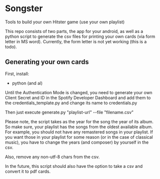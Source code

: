# Songster
Tools to build your own Hitster game (use your own playlist)

This repo consists of two parts, the app for your android, as well as a python script to generate the csv files for printing your own cards (via form letter in MS word).
Currently, the form letter is not yet working (this is a todo).

## Generating your own cards
First, install:
* python (and al)


Until the Authentication Mode is changed, you need to generate your own Client Secret and ID in the Spotify Developer Dashboard and add them to the credentials_template.py and change its name to credentials.py

Then just execute generate.py "playlist-url" --file "filename.csv"

Please note, the script takes as the year for the song the year of its album. So make sure, your playlist has the songs from the oldest available album. For example, you should not have any remastered songs in your playlist. If you want those in your playlist for some reason (or in the case of classical music), you have to change the years (and composer) by yourself in the csv.

Also, remove any non-utf-8 chars from the csv.

In the future, this script should also have the option to take a csv and convert it to pdf cards. 